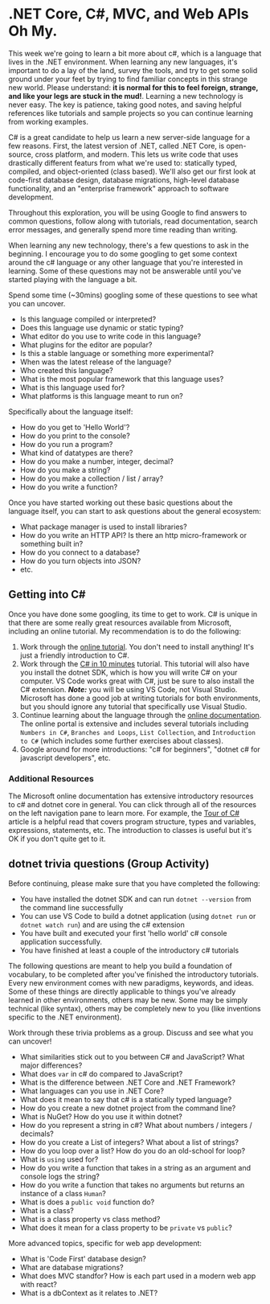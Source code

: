# .NET Core, C#, MVC, and Web APIs Oh My.

This week we're going to learn a bit more about c#, which is a language that lives in the .NET environment. When learning any new languages, it's important to do a lay of the land, survey the tools, and try to get some solid ground under your feet by trying to find familiar concepts in this strange new world. Please understand: **it is normal for this to feel foreign, strange, and like your legs are stuck in the mud!**. Learning a new technology is never easy. The key is patience, taking good notes, and saving helpful references like tutorials and sample projects so you can continue learning from working examples.

C# is a great candidate to help us learn a new server-side language for a few reasons. First, the latest version of .NET, called .NET Core, is open-source, cross platform, and modern. This lets us write code that uses drastically different featurs from what we're used to: statically typed, compiled, and object-oriented (class based). We'll also get our first look at code-first database design, database migrations, high-level database functionality, and an "enterprise framework" approach to software development.

Throughout this exploration, you will be using Google to find answers to common questions, follow along with tutorials, read documentation, search error messages, and generally spend more time reading than writing.

When learning any new technology, there's a few questions to ask in the beginning. I encourage you to do some googling to get some context around the c# language or any other language that you're interested in learning. Some of these questions may not be answerable until you've started playing with the language a bit.

Spend some time (~30mins) googling some of these questions to see what you can uncover.

  - Is this language compiled or interpreted?
  - Does this language use dynamic or static typing?
  - What editor do you use to write code in this language?
  - What plugins for the editor are popular?
  - Is this a stable language or something more experimental?
  - When was the latest release of the language?
  - Who created this language?
  - What is the most popular framework that this language uses?
  - What is this language used for?
  - What platforms is this language meant to run on?
  
Specifically about the language itself:
  - How do you get to 'Hello World'? 
  - How do you print to the console?
  - How do you run a program?
  - What kind of datatypes are there? 
  - How do you make a number, integer, decimal?
  - How do you make a string?
  - How do you make a collection / list / array?
  - How do you write a function?
  
Once you have started working out these basic questions about the language itself, you can start to ask questions about the general ecosystem:

  - What package manager is used to install libraries?
  - How do you write an HTTP API? Is there an http micro-framework or something built in?
  - How do you connect to a database?
  - How do you turn objects into JSON?
  - etc.
  
## Getting into C#

Once you have done some googling, its time to get to work. C# is unique in that there are some really great resources available from Microsoft, including an online tutorial. My recommendation is to do the following:

  1. Work through the [online tutorial](https://dotnet.microsoft.com/learn/dotnet/in-browser-tutorial/1). You don't need to install anything! It's just a friendly introduction to C#.
  2. Work through the [C# in 10 minutes](https://dotnet.microsoft.com/learn/dotnet/hello-world-tutorial/next) tutorial. This tutorial will also have you install the dotnet SDK, which is how you will write C# on your computer. VS Code works great with C#, just be sure to also install the C# extension. ***Note:*** you will be using VS Code, not Visual Studio. Microsoft has done a good job at writing tutorials for both environments, but you should ignore any tutorial that specifically use Visual Studio.
  3. Continue learning about the language through the [online documentation](https://docs.microsoft.com/en-us/dotnet/csharp/tutorials/). The online portal is extensive and includes several tutorials including `Numbers in C#`, `Branches and Loops`, `List Collection`, and `Introduction to C#` (which includes some further exercises about classes).
  4. Google around for more introductions: "c# for beginners", "dotnet c# for javascript developers", etc.
  
### Additional Resources

The Microsoft online documentation has extensive introductory resources to c# and dotnet core in general. You can click through all of the resources on the left navigation pane to learn more. For example, the [Tour of C#](https://docs.microsoft.com/en-us/dotnet/csharp/tour-of-csharp/) article is a helpful read that covers program structure, types and variables, expressions, statements, etc. The introduction to classes is useful but it's OK if you don't quite get to it.

## dotnet trivia questions (Group Activity)

Before continuing, please make sure that you have completed the following:

  - You have installed the dotnet SDK and can run `dotnet --version` from the command line successfully
  - You can use VS Code to build a dotnet application (using `dotnet run` or `dotnet watch run`) and are using the c# extension
  - You have built and executed your first 'hello world' c# console application successfully.
  - You have finished at least a couple of the introductory c# tutorials

The following questions are meant to help you build a foundation of vocabulary, to be completed after you've finished the introductory tutorials. Every new environment comes with new paradigms, keywords, and ideas. Some of these things are directly applicable to things you've already learned in other environments, others may be new. Some may be simply technical (like syntax), others may be completely new to you (like inventions specific to the .NET environment).

Work through these trivia problems as a group. Discuss and see what you can uncover!

  - What similarities stick out to you between C# and JavaScript? What major differences?
  - What does `var` in c# do compared to JavaScript?
  - What is the difference between .NET Core and .NET Framework?
  - What languages can you use in .NET Core?
  - What does it mean to say that c# is a statically typed language?
  - How do you create a new dotnet project from the command line?
  - What is NuGet? How do you use it within dotnet?
  - How do you represent a string in c#? What about numbers / integers / decimals?
  - How do you create a List of integers? What about a list of strings?
  - How do you loop over a list? How do you do an old-school for loop?
  - What is `using` used for?
  - How do you write a function that takes in a string as an argument and console logs the string?
  - How do you write a function that takes no arguments but returns an instance of a class `Human`?
  - What is does a `public void` function do?
  - What is a class?
  - What is a class property vs class method?
  - What does it mean for a class property to be `private` vs `public`?

More advanced topics, specific for web app development:
  - What is 'Code First' database design?
  - What are database migrations?
  - What does MVC standfor? How is each part used in a modern web app with react?
  - What is a dbContext as it relates to .NET?
